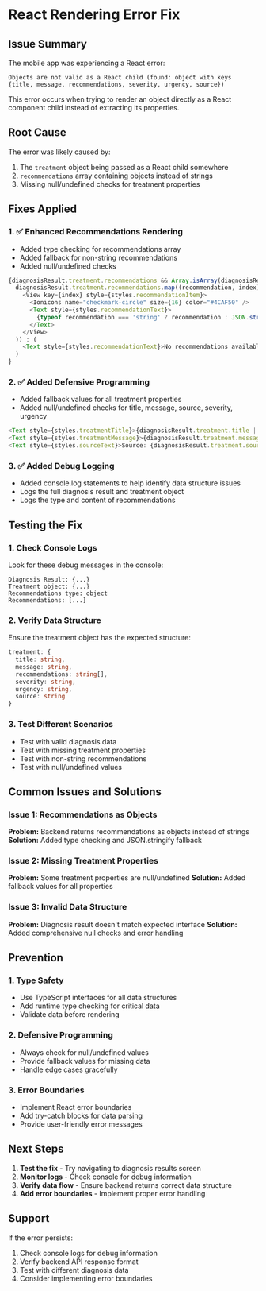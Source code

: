 # React Rendering Error Fix

## Issue Summary
The mobile app was experiencing a React error:
```
Objects are not valid as a React child (found: object with keys {title, message, recommendations, severity, urgency, source})
```

This error occurs when trying to render an object directly as a React component child instead of extracting its properties.

## Root Cause
The error was likely caused by:
1. The `treatment` object being passed as a React child somewhere
2. `recommendations` array containing objects instead of strings
3. Missing null/undefined checks for treatment properties

## Fixes Applied

### 1. ✅ Enhanced Recommendations Rendering
- Added type checking for recommendations array
- Added fallback for non-string recommendations
- Added null/undefined checks

```typescript
{diagnosisResult.treatment.recommendations && Array.isArray(diagnosisResult.treatment.recommendations) ? 
  diagnosisResult.treatment.recommendations.map((recommendation, index) => (
    <View key={index} style={styles.recommendationItem}>
      <Ionicons name="checkmark-circle" size={16} color="#4CAF50" />
      <Text style={styles.recommendationText}>
        {typeof recommendation === 'string' ? recommendation : JSON.stringify(recommendation)}
      </Text>
    </View>
  )) : (
    <Text style={styles.recommendationText}>No recommendations available</Text>
  )
}
```

### 2. ✅ Added Defensive Programming
- Added fallback values for all treatment properties
- Added null/undefined checks for title, message, source, severity, urgency

```typescript
<Text style={styles.treatmentTitle}>{diagnosisResult.treatment.title || 'Treatment Information'}</Text>
<Text style={styles.treatmentMessage}>{diagnosisResult.treatment.message || 'Treatment details not available'}</Text>
<Text style={styles.sourceText}>Source: {diagnosisResult.treatment.source || 'Unknown'}</Text>
```

### 3. ✅ Added Debug Logging
- Added console.log statements to help identify data structure issues
- Logs the full diagnosis result and treatment object
- Logs the type and content of recommendations

## Testing the Fix

### 1. Check Console Logs
Look for these debug messages in the console:
```
Diagnosis Result: {...}
Treatment object: {...}
Recommendations type: object
Recommendations: [...]
```

### 2. Verify Data Structure
Ensure the treatment object has the expected structure:
```typescript
treatment: {
  title: string,
  message: string,
  recommendations: string[],
  severity: string,
  urgency: string,
  source: string
}
```

### 3. Test Different Scenarios
- Test with valid diagnosis data
- Test with missing treatment properties
- Test with non-string recommendations
- Test with null/undefined values

## Common Issues and Solutions

### Issue 1: Recommendations as Objects
**Problem:** Backend returns recommendations as objects instead of strings
**Solution:** Added type checking and JSON.stringify fallback

### Issue 2: Missing Treatment Properties
**Problem:** Some treatment properties are null/undefined
**Solution:** Added fallback values for all properties

### Issue 3: Invalid Data Structure
**Problem:** Diagnosis result doesn't match expected interface
**Solution:** Added comprehensive null checks and error handling

## Prevention

### 1. Type Safety
- Use TypeScript interfaces for all data structures
- Add runtime type checking for critical data
- Validate data before rendering

### 2. Defensive Programming
- Always check for null/undefined values
- Provide fallback values for missing data
- Handle edge cases gracefully

### 3. Error Boundaries
- Implement React error boundaries
- Add try-catch blocks for data parsing
- Provide user-friendly error messages

## Next Steps

1. **Test the fix** - Try navigating to diagnosis results screen
2. **Monitor logs** - Check console for debug information
3. **Verify data flow** - Ensure backend returns correct data structure
4. **Add error boundaries** - Implement proper error handling

## Support

If the error persists:
1. Check console logs for debug information
2. Verify backend API response format
3. Test with different diagnosis data
4. Consider implementing error boundaries 